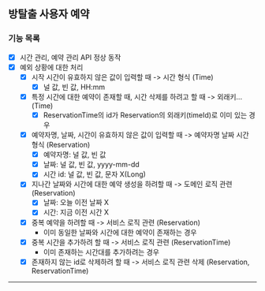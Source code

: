 ## 방탈출 사용자 예약

### 기능 목록

- [x] 시간 관리, 예약 관리 API 정상 동작
- [x] 예외 상황에 대한 처리
    - [X] 시작 시간이 유효하지 않은 값이 입력할 때 -> 시간 형식 (Time)  
        - [X] 널 값, 빈 값, HH:mm
    - [x] 특정 시간에 대한 예약이 존재할 때, 시간 삭제를 하려고 할 때 -> 외래키... (Time)
        - [x] ReservationTime의 id가 Reservation의 외래키(timeId)로 이미 있는 경우 
    - [X] 예약자명, 날짜, 시간이 유효하지 않은 값이 입력할 때 -> 예약자명 날짜 시간 형식 (Reservation)
        - [X] 예약자명: 널 값, 빈 값
        - [X] 날짜: 널 값, 빈 값, yyyy-mm-dd
        - [X] 시간 id: 널 값, 빈 값, 문자 X(Long)
    - [x] 지나간 날짜와 시간에 대한 예약 생성을 하려할 때 -> 도메인 로직 관련 (Reservation)
        - [x] 날짜: 오늘 이전 날짜 X
        - [x] 시간: 지금 이전 시간 X
    - [X] 중복 예약을 하려할 때 -> 서비스 로직 관련 (Reservation)
        - 이미 동일한 날짜와 시간에 대한 예약이 존재하는 경우
    - [X] 중복 시간을 추가하려 할 때 -> 서비스 로직 관련 (ReservationTime)
        - 이미 존재하는 시간대를 추가하려는 경우
    - [x] 존재하지 않는 id로 삭제하려 할 때 -> 서비스 로직 관련 삭제 (Reservation, ReservationTime)

---
